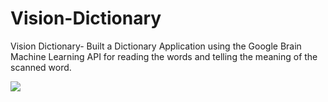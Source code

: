 # Vision-Dictionary
Vision Dictionary- Built a Dictionary Application using the Google Brain Machine Learning API for reading the words and telling the meaning of the scanned word.

![](Dictionary-App-Demo.gif)
